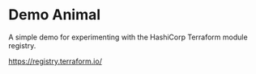 # Demo Animal

A simple demo for experimenting with the HashiCorp Terraform module registry.

https://registry.terraform.io/

